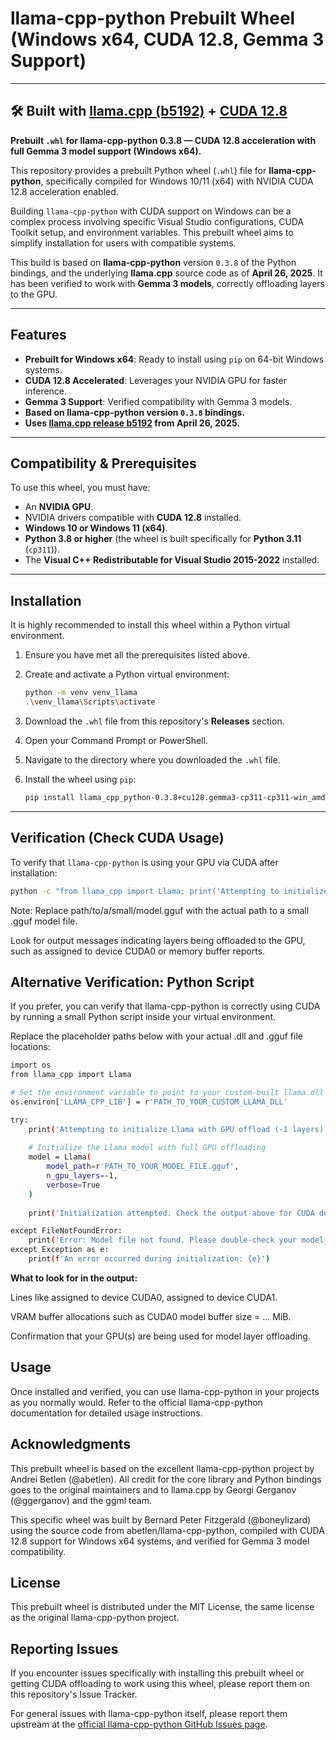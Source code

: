 # llama-cpp-python Prebuilt Wheel (Windows x64, CUDA 12.8, Gemma 3 Support)

---
🛠️ **Built with** [llama.cpp (b5192)](https://github.com/ggml-org/llama.cpp) + [CUDA 12.8](https://developer.nvidia.com/cuda-toolkit)
---
**Prebuilt `.whl` for llama-cpp-python 0.3.8 — CUDA 12.8 acceleration with full Gemma 3 model support (Windows x64).**

This repository provides a prebuilt Python wheel (`.whl`) file for **llama-cpp-python**, specifically compiled for Windows 10/11 (x64) with NVIDIA CUDA 12.8 acceleration enabled.

Building `llama-cpp-python` with CUDA support on Windows can be a complex process involving specific Visual Studio configurations, CUDA Toolkit setup, and environment variables. This prebuilt wheel aims to simplify installation for users with compatible systems.

This build is based on **llama-cpp-python** version `0.3.8` of the Python bindings, and the underlying **llama.cpp** source code as of **April 26, 2025**. It has been verified to work with **Gemma 3 models**, correctly offloading layers to the GPU.

---

## Features

- **Prebuilt for Windows x64**: Ready to install using `pip` on 64-bit Windows systems.
- **CUDA 12.8 Accelerated**: Leverages your NVIDIA GPU for faster inference.
- **Gemma 3 Support**: Verified compatibility with Gemma 3 models.
- **Based on llama-cpp-python version `0.3.8` bindings.**
- **Uses [llama.cpp release b5192](https://github.com/ggml-org/llama.cpp/releases/tag/b5192) from April 26, 2025.**

---

## Compatibility & Prerequisites

To use this wheel, you must have:

- An **NVIDIA GPU**.
- NVIDIA drivers compatible with **CUDA 12.8** installed.
- **Windows 10 or Windows 11 (x64)**.
- **Python 3.8 or higher** (the wheel is built specifically for **Python 3.11** (`cp311`)).
- The **Visual C++ Redistributable for Visual Studio 2015-2022** installed.

---

## Installation

It is highly recommended to install this wheel within a Python virtual environment.

1. Ensure you have met all the prerequisites listed above.
2. Create and activate a Python virtual environment:

    ```bash
    python -m venv venv_llama
    .\venv_llama\Scripts\activate
    ```

3. Download the `.whl` file from this repository's **Releases** section.
4. Open your Command Prompt or PowerShell.
5. Navigate to the directory where you downloaded the `.whl` file.
6. Install the wheel using `pip`:

    ```bash
    pip install llama_cpp_python-0.3.8+cu128.gemma3-cp311-cp311-win_amd64.whl
    ```

---

## Verification (Check CUDA Usage)

To verify that `llama-cpp-python` is using your GPU via CUDA after installation:

```bash
python -c "from llama_cpp import Llama; print('Attempting to initialize Llama with GPU offload...'); try: model = Llama(model_path='path/to/a/small/model.gguf', n_gpu_layers=-1, verbose=True); print('Initialization attempted. Check output above for GPU layers.'); except FileNotFoundError: print('Model file not found, but library initialization output above might still indicate CUDA usage.'); except Exception as e: print(f'An error occurred during initialization: {e}');"
```

Note: Replace path/to/a/small/model.gguf with the actual path to a small .gguf model file.

Look for output messages indicating layers being offloaded to the GPU, such as assigned to device CUDA0 or memory buffer reports.

## Alternative Verification: Python Script

If you prefer, you can verify that llama-cpp-python is correctly using CUDA by running a small Python script inside your virtual environment.

Replace the placeholder paths below with your actual .dll and .gguf file locations:

```bash
import os
from llama_cpp import Llama

# Set the environment variable to point to your custom-built llama.dll
os.environ['LLAMA_CPP_LIB'] = r'PATH_TO_YOUR_CUSTOM_LLAMA_DLL'

try:
    print('Attempting to initialize Llama with GPU offload (-1 layers)...')
    
    # Initialize the Llama model with full GPU offloading
    model = Llama(
        model_path=r'PATH_TO_YOUR_MODEL_FILE.gguf',
        n_gpu_layers=-1,
        verbose=True
    )
    
    print('Initialization attempted. Check the output above for CUDA device assignments (e.g., CUDA0, CUDA1).')

except FileNotFoundError:
    print('Error: Model file not found. Please double-check your model_path.')
except Exception as e:
    print(f'An error occurred during initialization: {e}')
```
**What to look for in the output:**

Lines like assigned to device CUDA0, assigned to device CUDA1.

VRAM buffer allocations such as CUDA0 model buffer size = ... MiB.

Confirmation that your GPU(s) are being used for model layer offloading.

## Usage
Once installed and verified, you can use llama-cpp-python in your projects as you normally would. Refer to the official llama-cpp-python documentation for detailed usage instructions.

## Acknowledgments
This prebuilt wheel is based on the excellent llama-cpp-python project by Andrei Betlen (@abetlen). All credit for the core library and Python bindings goes to the original maintainers and to llama.cpp by Georgi Gerganov (@ggerganov) and the ggml team.

This specific wheel was built by Bernard Peter Fitzgerald (@boneylizard) using the source code from abetlen/llama-cpp-python, compiled with CUDA 12.8 support for Windows x64 systems, and verified for Gemma 3 model compatibility.

## License
This prebuilt wheel is distributed under the MIT License, the same license as the original llama-cpp-python project.

## Reporting Issues
If you encounter issues specifically with installing this prebuilt wheel or getting CUDA offloading to work using this wheel, please report them on this repository's Issue Tracker.

For general issues with llama-cpp-python itself, please report them upstream at the [official llama-cpp-python GitHub Issues page](https://github.com/ggml-org/llama.cpp/issues).

